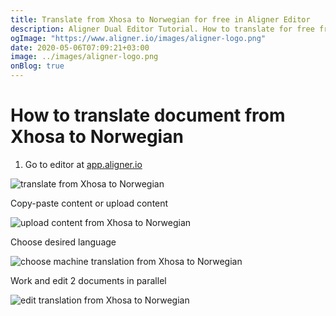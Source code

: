 ```yaml
---
title: Translate from Xhosa to Norwegian for free in Aligner Editor
description: Aligner Dual Editor Tutorial. How to translate for free from Xhosa to Norwegian. Aligner is multilingual document management platform. 
ogImage: "https://www.aligner.io/images/aligner-logo.png"
date: 2020-05-06T07:09:21+03:00
image: ../images/aligner-logo.png
onBlog: true
---
```


# How to translate document from Xhosa to Norwegian

1. Go to editor at [app.aligner.io](https://app.aligner.io "Aligner App web page")

![translate from Xhosa to Norwegian](../aligner-blank-editor.png "translate from Xhosa to Norwegian")

Copy-paste content or upload content

![upload content from Xhosa to Norwegian](../aligner-uploaded-document.png "upload content from Xhosa to Norwegian")

Choose desired language

![choose machine translation from Xhosa to Norwegian](../aligner-language-dropdown.png "choose machine translation from Xhosa to Norwegian")

Work and edit 2 documents in parallel

![edit translation from Xhosa to Norwegian](../aligner-double-sitded-editor.png "edit translation from Xhosa to Norwegian")

